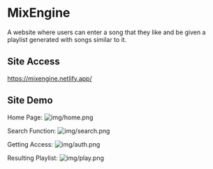 # MixEngine

A website where users can enter a song that they like and be given a playlist generated with songs similar to it. 

## Site Access 
https://mixengine.netlify.app/

## Site Demo  

Home Page: 
![img/home.png](https://github.com/mkro298/playlistGen/blob/main/img/home.png?raw=true)

Search Function: 
![img/search.png](https://github.com/mkro298/playlistGen/blob/main/img/search.png?raw=true)

Getting Access: 
![img/auth.png](https://github.com/mkro298/playlistGen/blob/main/img/auth.png?raw=true)

Resulting Playlist: 
![img/play.png](https://github.com/mkro298/playlistGen/blob/main/img/play.png?raw=true)
